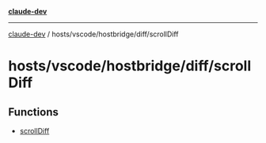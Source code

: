 [**claude-dev**](../../../../../README.md)

***

[claude-dev](../../../../../README.md) / hosts/vscode/hostbridge/diff/scrollDiff

# hosts/vscode/hostbridge/diff/scrollDiff

## Functions

- [scrollDiff](functions/scrollDiff.md)
